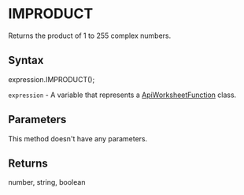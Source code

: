 # IMPRODUCT

Returns the product of 1 to 255 complex numbers.

## Syntax

expression.IMPRODUCT();

`expression` - A variable that represents a [ApiWorksheetFunction](../ApiWorksheetFunction.md) class.

## Parameters

This method doesn't have any parameters.

## Returns

number, string, boolean